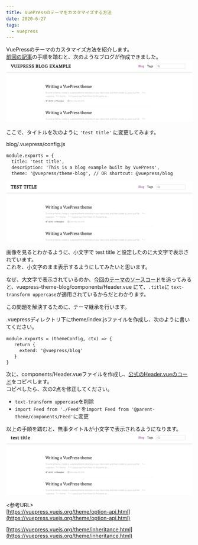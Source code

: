```yaml
---
title: VuePressのテーマをカスタマイズする方法
date: 2020-6-27
tags: 
  - vuepress
---
```


VuePressのテーマのカスタマイズ方法を紹介します。    
[前回の記事](http://localhost:8080/2020/06/17/start-vuepress/)の手順を踏むと、次のようなブログが作成できました。
![](./vuepress-theme-top.png)



ここで、タイトルを次のように `'test title'` に変更してみます。

blog/.vuepress/config.js  
```
module.exports = {
  title: 'test title',
  description: 'This is a blog example built by VuePress',
  theme: '@vuepress/theme-blog', // OR shortcut: @vuepress/blog
```
![](./test-title-before.png)


画像を見るとわかるように、小文字で test title と設定したのに大文字で表示されています。  
これを、小文字のまま表示するようにしてみたいと思います。

なぜ、大文字で表示されているのか、[今回のテーマのソースコード](https://github.com/vuepressjs/vuepress-theme-blog)を追ってみると、vuepress-theme-blog/components/Header.vue にて、`.title`に `text-transform uppercase`が適用されているからだとわかります。

この問題を解決するために、テーマ継承を行います。  

.vuepressディレクトリ下にtheme/index.jsファイルを作成し、次のように書いてください。
```
module.exports = (themeConfig, ctx) => {
   return {
     extend: '@vuepress/blog'
   }
}
```

次に、components/Header.vueファイルを作成し、[公式のHeader.vueのコード](https://github.com/vuepressjs/vuepress-theme-blog/blob/master/components/Header.vue)をコピペします。  
コピペしたら、次の2点を修正してください。
* `text-transform uppercase`を削除
* `import Feed from './Feed'`を`import Feed from '@parent-theme/components/Feed'`に変更

以上の手順を踏むと、無事タイトルが小文字で表示されるようになります。
![](./test-title-after.png)

<参考URL>  
[https://vuepress.vuejs.org/theme/option-api.html](https://vuepress.vuejs.org/theme/option-api.html)

[https://vuepress.vuejs.org/theme/inheritance.html](https://vuepress.vuejs.org/theme/inheritance.html)

